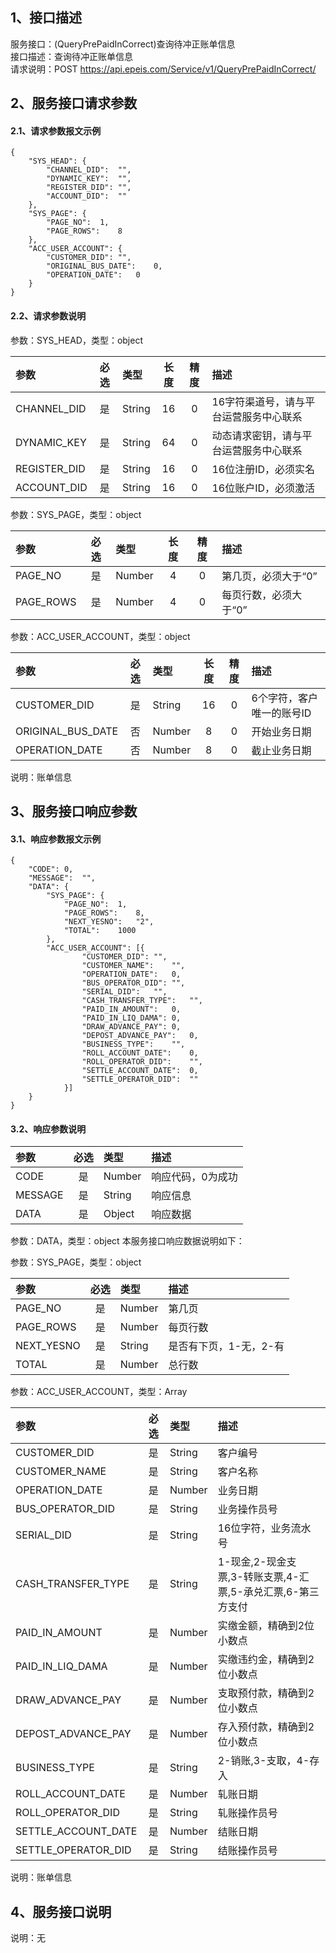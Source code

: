## 1、接口描述  
服务接口：(QueryPrePaidInCorrect)查询待冲正账单信息  
接口描述：查询待冲正账单信息  
请求说明：POST https://api.epeis.com/Service/v1/QueryPrePaidInCorrect/  
  
## 2、服务接口请求参数  
#### 2.1、请求参数报文示例  
~~~  
{
	"SYS_HEAD":	{
		"CHANNEL_DID":	"",
		"DYNAMIC_KEY":	"",
		"REGISTER_DID":	"",
		"ACCOUNT_DID":	""
	},
	"SYS_PAGE":	{
		"PAGE_NO":	1,
		"PAGE_ROWS":	8
	},
	"ACC_USER_ACCOUNT":	{
		"CUSTOMER_DID":	"",
		"ORIGINAL_BUS_DATE":	0,
		"OPERATION_DATE":	0
	}
}  
~~~  
#### 2.2、请求参数说明  
参数：SYS_HEAD，类型：object  
  
| 参数 | 必选 | 类型 | 长度 | 精度 | 描述 |  
| :----------------- | :----: | :-------- | :----: | :----: | :---------------- |  
| CHANNEL_DID | 是 | String | 16 | 0 | 16字符渠道号，请与平台运营服务中心联系 |  
| DYNAMIC_KEY | 是 | String | 64 | 0 | 动态请求密钥，请与平台运营服务中心联系 |  
| REGISTER_DID      |  是  | String   | 16 | 0 | 16位注册ID，必须实名 |  
| ACCOUNT_DID       |  是  | String   | 16 | 0 | 16位账户ID，必须激活 |  
  
参数：SYS_PAGE，类型：object  
  
| 参数 | 必选 | 类型 | 长度 | 精度 | 描述 |  
| :----------------- | :----: | :-------- | :----: | :----: | :---------------- |  
| PAGE_NO       |  是  | Number   | 4 | 0 | 第几页，必须大于“0” |  
| PAGE_ROWS     |  是  | Number   | 4 | 0 | 每页行数，必须大于“0” |  
  
参数：ACC_USER_ACCOUNT，类型：object  
  
| 参数              | 必选 | 类型     | 长度 | 精度 | 描述             |  
| :----------------- | :----: | :-------- | :----: | :----: | :---------------- |  
| CUSTOMER_DID |  是  | String   | 16 | 0 | 6个字符，客户唯一的账号ID |  
| ORIGINAL_BUS_DATE |  否  | Number   | 8 | 0 | 开始业务日期 |  
| OPERATION_DATE |  否  | Number   | 8 | 0 | 截止业务日期 |  
  
说明：账单信息  
  
## 3、服务接口响应参数  
#### 3.1、响应参数报文示例  
~~~  
{
	"CODE":	0,
	"MESSAGE":	"",
	"DATA":	{
		"SYS_PAGE":	{
			"PAGE_NO":	1,
			"PAGE_ROWS":	8,
			"NEXT_YESNO":	"2",
			"TOTAL":	1000
		},
		"ACC_USER_ACCOUNT":	[{
				"CUSTOMER_DID":	"",
				"CUSTOMER_NAME":	"",
				"OPERATION_DATE":	0,
				"BUS_OPERATOR_DID":	"",
				"SERIAL_DID":	"",
				"CASH_TRANSFER_TYPE":	"",
				"PAID_IN_AMOUNT":	0,
				"PAID_IN_LIQ_DAMA":	0,
				"DRAW_ADVANCE_PAY":	0,
				"DEPOST_ADVANCE_PAY":	0,
				"BUSINESS_TYPE":	"",
				"ROLL_ACCOUNT_DATE":	0,
				"ROLL_OPERATOR_DID":	"",
				"SETTLE_ACCOUNT_DATE":	0,
				"SETTLE_OPERATOR_DID":	""
			}]
	}
}  
~~~  
#### 3.2、响应参数说明  
  
| 参数              | 必选 | 类型     | 描述             |  
| :----------------- | :----: | :-------- | :---------------- |  
| CODE | 是 | Number | 响应代码，0为成功 |  
| MESSAGE | 是 | String | 响应信息 |  
| DATA | 是 | Object | 响应数据 |  
  
参数：DATA，类型：object 本服务接口响应数据说明如下：  
  
参数：SYS_PAGE，类型：object  
  
| 参数              | 必选 | 类型     | 描述             |  
| :----------------- | :----: | :-------- | :---------------- |  
| PAGE_NO       |  是  | Number   | 第几页 |  
| PAGE_ROWS     |  是  | Number   | 每页行数 |  
| NEXT_YESNO    |  是  | String   | 是否有下页，1-无，2-有 |  
| TOTAL         |  是  | Number   | 总行数 |  
  
参数：ACC_USER_ACCOUNT，类型：Array  
  

| 参数              | 必选 | 类型     | 描述             |  
| :----------------- | :----: | :-------- | :---------------- |  
| CUSTOMER_DID |  是  | String   | 客户编号 |  
| CUSTOMER_NAME |  是  | String   | 客户名称 |  
| OPERATION_DATE |  是  | Number   | 业务日期 |  
| BUS_OPERATOR_DID |  是  | String   | 业务操作员号 |  
| SERIAL_DID |  是  | String   | 16位字符，业务流水号 |  
| CASH_TRANSFER_TYPE |  是  | String   | 1-现金,2-现金支票,3-转账支票,4-汇票,5-承兑汇票,6-第三方支付 |  
| PAID_IN_AMOUNT |  是  | Number   | 实缴金额，精确到2位小数点 |  
| PAID_IN_LIQ_DAMA |  是  | Number   | 实缴违约金，精确到2位小数点 |  
| DRAW_ADVANCE_PAY |  是  | Number   | 支取预付款，精确到2位小数点 |  
| DEPOST_ADVANCE_PAY |  是  | Number   | 存入预付款，精确到2位小数点 |  
| BUSINESS_TYPE |  是  | String   | 2-销账,3-支取，4-存入 |  
| ROLL_ACCOUNT_DATE |  是  | Number   | 轧账日期 |  
| ROLL_OPERATOR_DID |  是  | String   | 轧账操作员号 |  
| SETTLE_ACCOUNT_DATE |  是  | Number   | 结账日期 |  
| SETTLE_OPERATOR_DID |  是  | String   | 结账操作员号 |  
  
说明：账单信息  
## 4、服务接口说明  
说明：无  
